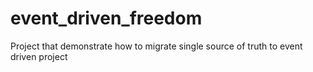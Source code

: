# event_driven_freedom
Project that demonstrate how to migrate single source of truth to event driven project
